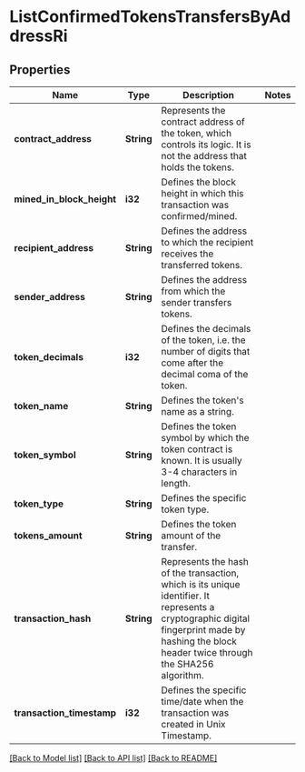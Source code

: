# ListConfirmedTokensTransfersByAddressRi

## Properties

Name | Type | Description | Notes
------------ | ------------- | ------------- | -------------
**contract_address** | **String** | Represents the contract address of the token, which controls its logic. It is not the address that holds the tokens. | 
**mined_in_block_height** | **i32** | Defines the block height in which this transaction was confirmed/mined. | 
**recipient_address** | **String** | Defines the address to which the recipient receives the transferred tokens. | 
**sender_address** | **String** | Defines the address from which the sender transfers tokens. | 
**token_decimals** | **i32** | Defines the decimals of the token, i.e. the number of digits that come after the decimal coma of the token. | 
**token_name** | **String** | Defines the token's name as a string. | 
**token_symbol** | **String** | Defines the token symbol by which the token contract is known. It is usually 3-4 characters in length. | 
**token_type** | **String** | Defines the specific token type. | 
**tokens_amount** | **String** | Defines the token amount of the transfer. | 
**transaction_hash** | **String** | Represents the hash of the transaction, which is its unique identifier. It represents a cryptographic digital fingerprint made by hashing the block header twice through the SHA256 algorithm. | 
**transaction_timestamp** | **i32** | Defines the specific time/date when the transaction was created in Unix Timestamp. | 

[[Back to Model list]](../README.md#documentation-for-models) [[Back to API list]](../README.md#documentation-for-api-endpoints) [[Back to README]](../README.md)


